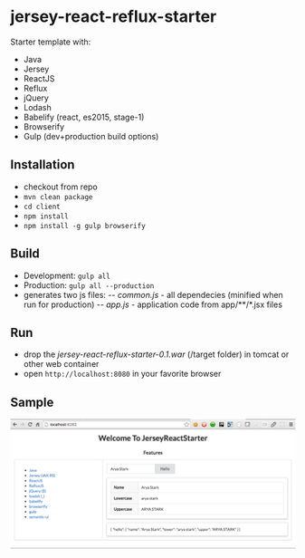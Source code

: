 # jersey-react-reflux-starter

Starter template with:
- Java
- Jersey
- ReactJS
- Reflux 
- jQuery 
- Lodash
- Babelify (react, es2015, stage-1)
- Browserify 
- Gulp (dev+production build options)


Installation 
---
- checkout from repo
- <code>mvn clean package</code>
- <code>cd client</code>
- <code>npm install</code>
- <code>npm install -g gulp browserify</code>

Build
---
- Development: <code>gulp all</code> 
- Production: <code>gulp all --production</code>
- generates two js files: 
-- *common.js* - all dependecies (minified when run for production) 
-- *app.js* - application code from app/**/*.jsx files 

Run
---
- drop the *jersey-react-reflux-starter-0.1.war* (/target folder) in tomcat or other web container
- open <code>http://localhost:8080</code> in your favorite browser


Sample
---
![Alt text](/sample.png?raw=true "Sample page")
